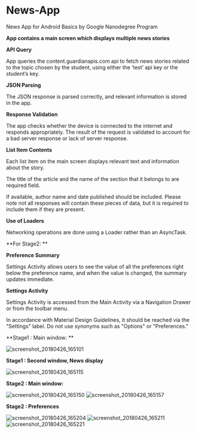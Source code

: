 # News-App
News App for Android Basics by Google Nanodegree Program

**App contains a main screen which displays multiple news stories**

**API Query**

  App queries the content.guardianapis.com api to fetch news stories related to the topic chosen by the student, using either the ‘test’ api key or the student’s key.
  
**JSON Parsing**

  The JSON response is parsed correctly, and relevant information is stored in the app.
  
**Response Validation**

  The app checks whether the device is connected to the internet and responds appropriately. The result of the request is validated to account for a bad server response or lack of server response.

**List Item Contents**

  Each list item on the main screen displays relevant text and information about the story.

  The title of the article and the name of the section that it belongs to are required field.

  If available, author name and date published should be included. Please note not all responses will contain these pieces of data, but it is required to include them if they are present.
  
**Use of Loaders**

  Networking operations are done using a Loader rather than an AsyncTask.




**For Stage2: **

**Preference Summary**

  Settings Activity allows users to see the value of all the preferences right below the preference name, and when the value is changed, the summary updates immediate.

**Settings Activity**

  Settings Activity is accessed from the Main Activity via a Navigation Drawer or from the toolbar menu.

  In accordance with Material Design Guidelines, it should be reached via the "Settings" label. Do not use synonyms such as "Options" or "Preferences."


**Stage1 : Main window: **

![screenshot_20180426_165101](https://user-images.githubusercontent.com/35422422/39311511-c963935a-4975-11e8-8012-59d0cc720852.png)

**Stage1 :  Second window, News display**

![screenshot_20180426_165115](https://user-images.githubusercontent.com/35422422/39311517-cc42507a-4975-11e8-850f-d60d8ad1df8c.png)

**Stage2 : Main window:**

![screenshot_20180426_165150](https://user-images.githubusercontent.com/35422422/39312059-3411ccd4-4977-11e8-88e4-2232a68840ca.png)
![screenshot_20180426_165157](https://user-images.githubusercontent.com/35422422/39312066-37affe2e-4977-11e8-87d7-a7d97dc7d05f.png)

**Stage2 : Preferences**

![screenshot_20180426_165204](https://user-images.githubusercontent.com/35422422/39312132-6ed50034-4977-11e8-9d70-71019e3b5e44.png)
![screenshot_20180426_165211](https://user-images.githubusercontent.com/35422422/39312136-711f5696-4977-11e8-8596-10619da38561.png)
![screenshot_20180426_165221](https://user-images.githubusercontent.com/35422422/39312138-738836a0-4977-11e8-8ee9-bf77f3f379a4.png)


